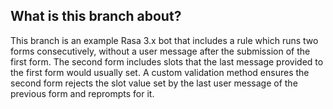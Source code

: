 ## What is this branch about?

This branch is an example Rasa 3.x bot that includes a rule which runs two forms consecutively, without a user message after the submission of the first form. The second form includes slots that the last message provided to the first form would usually set. A custom validation method ensures the second form rejects the slot value set by the last user message of the previous form and reprompts for it. 
